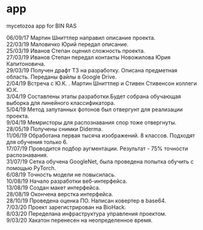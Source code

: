 # app
mycetozoa app for BIN RAS
  
06/09/17 Мартин Шниттлер направил описание проекта.  
22/03/19 Маловичко Юрий передал описание.  
25/03/19 Иванов Степан оценил сложность проекта.  
27/03/19 Иванов Степан передал контакты Новожилова Юрия Капитоновича.  
29/03/19 Получен драфт ТЗ на разработку. Описана предметная область. Переданы файлы в Google Drive.  
2/04/19 Встреча с Ю.К. . Мартин Шниттлер и Стивен Стивенсон коллеги Ю.К.  
3/04/19 Составлены этапы разработки.Будет собрана обучающая выборка для линейного классификатора.  
5/04/19 Метод запутанных фотонов был отвергунт для реализации проекта.  
9/04/19 Мемристоры для распознавания спор тоже отвергнуты.  
28/05/19 Получены снимки Diderma.   
11/06/19 Обработана первая тысяча изображений. 8 классов. Подходят для обучения только 6.  
17/07/19 Проводится подбор аугментации. Результат - 75% точности распознавания.  
31/07/19 Сетка обучена GoogleNet, была проведена попытка обучить с помощью PyTorch.   
6/08/19 Точность модели не повысилась.  
10/08/19 Начало разработки веб-интерфейса.  
13/08/19 Создан макет интерфейса.  
28/08/19 Окончена верстка интерфейса.  
28/10/19 Проведена оценка ПО. Написан ковертер в base64.  
7/03/20 Проект зарегистрирован на BioHack.  
8/03/20 Переделана инфраструктура управления проектом.  
9/03/20 Хакатон перенесен на неопределенное время.  
